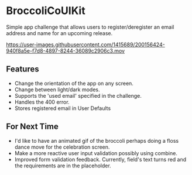 # BroccoliCoUIKit
Simple app challenge that allows users to register/deregister an email address and name for an upcoming release.


https://user-images.githubusercontent.com/1415689/200156424-940f8a5e-f7d8-4897-8244-36089c2906c3.mov


## Features
- Change the orientation of the app on any screen.
- Change between light/dark modes.
- Supports the 'used email' specified in the challenge.
- Handles the 400 error.
- Stores registered email in User Defaults

## For Next Time
- I'd like to have an animated gif of the broccoli perhaps doing a floss dance move for the celebration screen.
- Make a more reactive user input validation possibly using combine.
- Improved form validation feedback. Currently, field's text turns red and the requirements are in the placeholder. 
